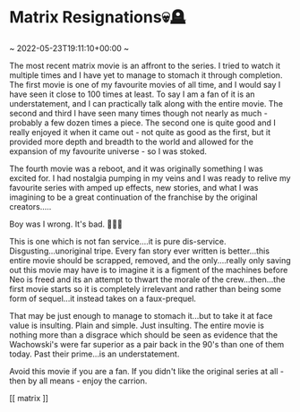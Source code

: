 # Matrix  Resignations💀🪦
~ 2022-05-23T19:11:10+00:00 ~

The most recent matrix movie is an affront to the series. I tried to watch it multiple times and I have yet to manage to stomach it through completion. The first movie is one of my favourite movies of all time, and I would say I have seen it close to 100 times at least. To say I am a fan of it is an understatement, and I can practically talk along with the entire movie. The second and third I have seen many times though not nearly as much - probably a few dozen times a piece. The second one is quite good and I really enjoyed it when it came out - not quite as good as the first, but it provided more depth and breadth to the world and allowed for the expansion of my favourite universe - so I was stoked. 

The fourth movie was a reboot, and it was originally something I was excited for. I had nostalgia pumping in my veins and I was ready to relive my favourite series with amped up effects, new stories, and what I was imagining to be a great continuation of the franchise by the original creators.....

Boy was I wrong. It's bad. 🤢🤢🤢

This is one which is not fan service....it is pure dis-service. Disgusting...unoriginal tripe. Every fan story ever written is better...this entire movie should be scrapped, removed, and the only....really only saving out this movie may have is to imagine it is a figment of the machines before Neo is freed and its an attempt to thwart the morale of the crew...then...the first movie starts so it is completely irrelevant and rather than being some form of sequel...it instead takes on a faux-prequel. 

That may be just enough to manage to stomach it...but to take it at face value is insulting. Plain and simple. Just insulting. The entire movie is nothing more than a disgrace which should be seen as evidence that the Wachowski's were far superior as a pair back in the 90's than one of them today. Past their prime...is an understatement.

Avoid this movie if you are a fan. If you didn't like the original series at all - then by all means - enjoy the carrion.


[[ matrix ]]
